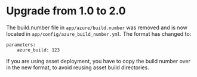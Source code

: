 # Upgrade from 1.0 to 2.0

The build.number file in ``app/azure/build.number`` was removed
and is now located in ``app/config/azure_build_number.yml``. The format
has changed to:

    parameters:
        azure_build: 123

If you are using asset deployment, you have to copy the build number over
in the new format, to avoid reusing asset build directories.

